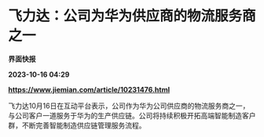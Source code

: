 # 飞力达：公司为华为供应商的物流服务商之一
**界面快报**

**2023-10-16 04:29**

**https://www.jiemian.com/article/10231476.html**

飞力达10月16日在互动平台表示，公司作为华为公司供应商的物流服务商之一，与公司客户一道服务于华为的生产供应链。公司将持续积极开拓高端智能制造客户群，不断完善智能制造供应链管理服务流程。